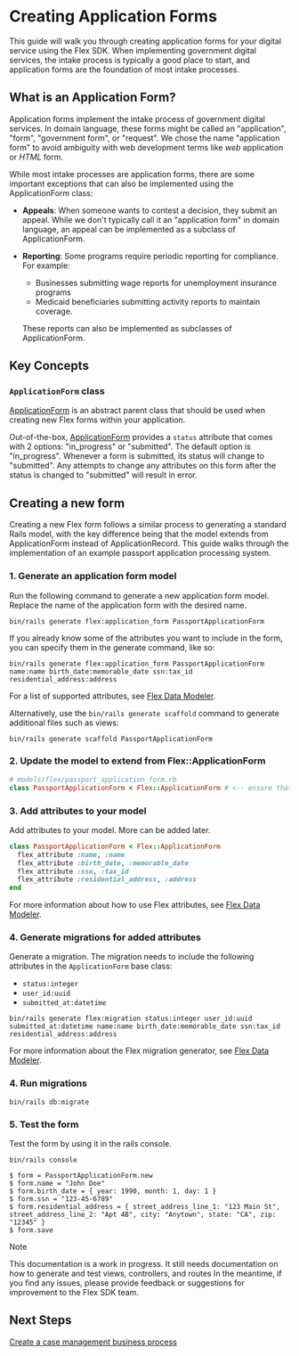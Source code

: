 # Creating Application Forms

This guide will walk you through creating application forms for your digital service using the Flex SDK. When implementing government digital services, the intake process is typically a good place to start, and application forms are the foundation of most intake processes.

## What is an Application Form?

Application forms implement the intake process of government digital services. In domain language, these forms might be called an "application", "form", "government form", or "request". We chose the name "application form" to avoid ambiguity with web development terms like _web_ application or _HTML_ form.

While most intake processes are application forms, there are some important exceptions that can also be implemented using the ApplicationForm class:

- **Appeals**: When someone wants to contest a decision, they submit an appeal. While we don't typically call it an "application form" in domain language, an appeal can be implemented as a subclass of ApplicationForm.
- **Reporting**: Some programs require periodic reporting for compliance. For example:
  - Businesses submitting wage reports for unemployment insurance programs
  - Medicaid beneficiaries submitting activity reports to maintain coverage.
  
  These reports can also be implemented as subclasses of ApplicationForm.

## Key Concepts

### `ApplicationForm` class

[ApplicationForm](./app/models/flex/application_form.rb) is an abstract parent class that should be used when creating new Flex forms within your application.

Out-of-the-box, [ApplicationForm](./app/models/flex/application_form.rb) provides a `status` attribute that comes with 2 options: "in_progress" or "submitted". The default option is "in_progress". Whenever a form is submitted, its status will change to "submitted". Any attempts to change any attributes on this form after the status is changed to "submitted" will result in error.

## Creating a new form

Creating a new Flex form follows a similar process to generating a standard Rails model, with the key difference being that the model extends from ApplicationForm instead of ApplicationRecord. This guide walks through the implementation of an example passport application processing system.

### 1. Generate an application form model

Run the following command to generate a new application form model. Replace the name of the application form with the desired name.

```shell
bin/rails generate flex:application_form PassportApplicationForm
```

If you already know some of the attributes you want to include in the form, you can specify them in the generate command, like so:

```shell
bin/rails generate flex:application_form PassportApplicationForm name:name birth_date:memorable_date ssn:tax_id residential_address:address
```

For a list of supported attributes, see [Flex Data Modeler](/docs/flex-data-modeler.md).

Alternatively, use the `bin/rails generate scaffold` command to generate additional files such as views:

```shell
bin/rails generate scaffold PassportApplicationForm
```

### 2. Update the model to extend from Flex::ApplicationForm

```ruby
# models/flex/passport_application_form.rb
class PassportApplicationForm < Flex::ApplicationForm # <-- ensure that you're extending from Flex::ApplicationForm, not ApplicationRecord
```

### 3. Add attributes to your model

Add attributes to your model. More can be added later.

```ruby
class PassportApplicationForm < Flex::ApplicationForm
  flex_attribute :name, :name
  flex_attribute :birth_date, :memorable_date
  flex_attribute :ssn, :tax_id
  flex_attribute :residential_address, :address
end
```

For more information about how to use Flex attributes, see [Flex Data Modeler](/docs/flex-data-modeler.md).

### 4. Generate migrations for added attributes

Generate a migration. The migration needs to include the following attributes in the `ApplicationForm` base class:

- `status:integer`
- `user_id:uuid`
- `submitted_at:datetime`

```shell
bin/rails generate flex:migration status:integer user_id:uuid submitted_at:datetime name:name birth_date:memorable_date ssn:tax_id residential_address:address
```

For more information about the Flex migration generator, see [Flex Data Modeler](/docs/flex-data-modeler.md).

### 4. Run migrations

```shell
bin/rails db:migrate
```

### 5. Test the form

Test the form by using it in the rails console.

```shell
bin/rails console
```

```shell
$ form = PassportApplicationForm.new
$ form.name = "John Doe"
$ form.birth_date = { year: 1990, month: 1, day: 1 }
$ form.ssn = "123-45-6789"
$ form.residential_address = { street_address_line_1: "123 Main St", street_address_line_2: "Apt 4B", city: "Anytown", state: "CA", zip: "12345" }
$ form.save
```

> [!NOTE]  
> This documentation is a work in progress. It still needs documentation on how to generate and test views, controllers, and routes
> In the meantime, if you find any issues, please provide feedback or suggestions for improvement to the Flex SDK team.

## Next Steps

[Create a case management business process](./docs/case-management-business-process.md)
